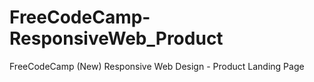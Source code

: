# FreeCodeCamp-ResponsiveWeb_Product
FreeCodeCamp (New) Responsive Web Design - Product Landing Page
